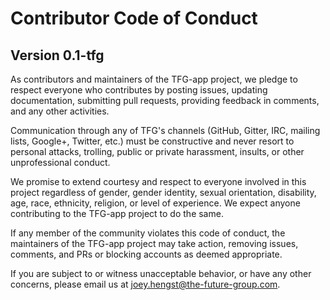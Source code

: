 # Contributor Code of Conduct
## Version 0.1-tfg

As contributors and maintainers of the TFG-app project, we pledge to respect everyone who contributes by posting issues, updating documentation, submitting pull requests, providing feedback in comments, and any other activities.

Communication through any of TFG's channels (GitHub, Gitter, IRC, mailing lists, Google+, Twitter, etc.) must be constructive and never resort to personal attacks, trolling, public or private harassment, insults, or other unprofessional conduct.

We promise to extend courtesy and respect to everyone involved in this project regardless of gender, gender identity, sexual orientation, disability, age, race, ethnicity, religion, or level of experience. We expect anyone contributing to the TFG-app project to do the same.

If any member of the community violates this code of conduct, the maintainers of the TFG-app project may take action, removing issues, comments, and PRs or blocking accounts as deemed appropriate.

If you are subject to or witness unacceptable behavior, or have any other concerns, please email us at [joey.hengst@the-future-group.com](mailto:joey.hengst@the-future-group.com).